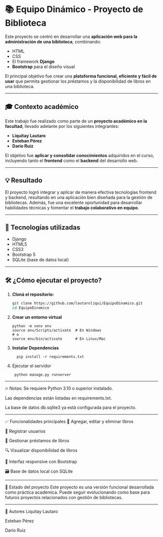 # 📚 Equipo Dinámico - Proyecto de Biblioteca

Este proyecto se centró en desarrollar una **aplicación web para la administración de una biblioteca**, combinando:

- HTML
- CSS
- El framework **Django**
- **Bootstrap** para el diseño visual

El principal objetivo fue crear una **plataforma funcional, eficiente y fácil de usar** que permita gestionar los préstamos y la disponibilidad de libros en una biblioteca.

---

## 🎓 Contexto académico

Este trabajo fue realizado como parte de un **proyecto académico en la facultad**, llevado adelante por los siguientes integrantes:

- **Liquitay Lautaro**
- **Esteban Pérez**
- **Darío Ruiz**

El objetivo fue **aplicar y consolidar conocimientos** adquiridos en el curso, incluyendo tanto el **frontend** como el **backend** del desarrollo web.

---

## 💡 Resultado

El proyecto logró integrar y aplicar de manera efectiva tecnologías frontend y backend, resultando en una aplicación bien diseñada para la gestión de bibliotecas. Además, fue una excelente oportunidad para desarrollar habilidades técnicas y fomentar el **trabajo colaborativo en equipo**.

---

## 🚀 Tecnologías utilizadas

- Django
- HTML5
- CSS3
- Bootstrap 5
- SQLite (base de datos local)

---

## 🛠️ ¿Cómo ejecutar el proyecto?

1. **Cloná el repositorio:**
   ```bash
   git clone https://github.com/lautaroliqui/EquipoDinamico.git
   cd EquipoDinamico
2. **Crear un entorno virtual**
   ```
   python -m venv env
   source env/Scripts/activate  # En Windows
   # o
   source env/bin/activate      # En Linux/Mac
4. **Instalar Dependencias**
   ```
     pip install -r requirements.txt
6. Ejecutar el servidor
   ```
    python manage.py runserver
   
---

🔥 Notas:
Se requiere Python 3.10 o superior instalado.

Las dependencias están listadas en requirements.txt.

La base de datos db.sqlite3 ya está configurada para el proyecto.

---

✅ Funcionalidades principales
📖 Agregar, editar y eliminar libros

👤 Registrar usuarios

🔄 Gestionar préstamos de libros

🔍 Visualizar disponibilidad de libros

🎨 Interfaz responsive con Bootstrap

🗃️ Base de datos local con SQLite

---

📌 Estado del proyecto
Este proyecto es una versión funcional desarrollada como práctica académica. Puede seguir evolucionando como base para futuros proyectos relacionados con gestión de bibliotecas.

---

🙌 Autores
Liquitay Lautaro

Esteban Pérez

Darío Ruiz
